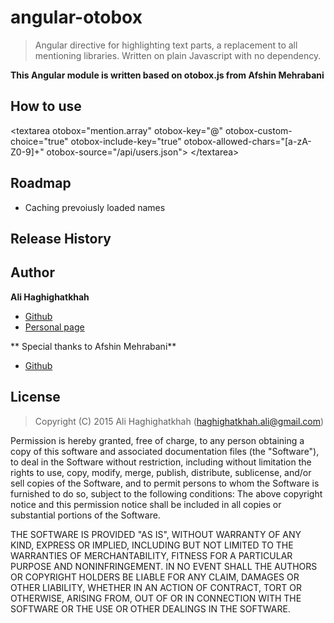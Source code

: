 # angular-otobox

> Angular directive for highlighting text parts, a replacement to all mentioning libraries. Written on plain Javascript with no dependency.

**This Angular module is written based on otobox.js from Afshin Mehrabani**

## How to use
&lt;textarea
    otobox="mention.array"
    otobox-key="@"
    otobox-custom-choice="true"
    otobox-include-key="true"
    otobox-allowed-chars="[a-zA-Z0-9]+"
    otobox-source="/api/users.json"&gt;
  &lt;/textarea&gt;

## Roadmap
- Caching prevoiusly loaded names

## Release History


## Author
**Ali Haghighatkhah**

- [Github](https://github.com/alihaghighatkhah)
- [Personal page](http://colorofweb.com/)

** Special thanks to Afshin Mehrabani**
- [Github](https://github.com/afshinm)

## License
> Copyright (C) 2015 Ali Haghighatkhah (haghighatkhah.ali@gmail.com)

Permission is hereby granted, free of charge, to any person obtaining a copy of this software and associated
documentation files (the "Software"), to deal in the Software without restriction, including without limitation
the rights to use, copy, modify, merge, publish, distribute, sublicense, and/or sell copies of the Software,
and to permit persons to whom the Software is furnished to do so, subject to the following conditions:
The above copyright notice and this permission notice shall be included in all copies or substantial portions
of the Software.

THE SOFTWARE IS PROVIDED "AS IS", WITHOUT WARRANTY OF ANY KIND, EXPRESS OR IMPLIED, INCLUDING BUT NOT LIMITED
TO THE WARRANTIES OF MERCHANTABILITY, FITNESS FOR A PARTICULAR PURPOSE AND NONINFRINGEMENT. IN NO EVENT SHALL
THE AUTHORS OR COPYRIGHT HOLDERS BE LIABLE FOR ANY CLAIM, DAMAGES OR OTHER LIABILITY, WHETHER IN AN ACTION OF
CONTRACT, TORT OR OTHERWISE, ARISING FROM, OUT OF OR IN CONNECTION WITH THE SOFTWARE OR THE USE OR OTHER DEALINGS
IN THE SOFTWARE.



